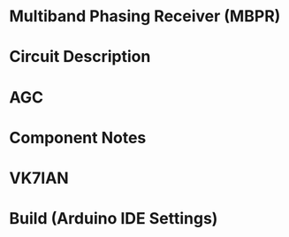 # Multiband Phasing Receiver (MBPR)
# Circuit Description
# AGC
# Component Notes
# VK7IAN
# Build (Arduino IDE Settings)
